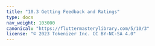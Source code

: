 ```yaml
---
title: "10.3 Getting Feedback and Ratings"
type: docs
nav_weight: 103000
canonical: "https://fluttermasterylibrary.com/5/10/3"
license: "© 2023 Tokenizer Inc. CC BY-NC-SA 4.0"
---
```

